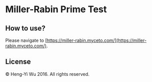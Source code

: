 # Miller-Rabin Prime Test

## How to use?

Please navigate to [https://miller-rabin.myceto.com/](https://miller-rabin.myceto.com/).

## License

&copy; Heng-Yi Wu 2016. All rights reserved.